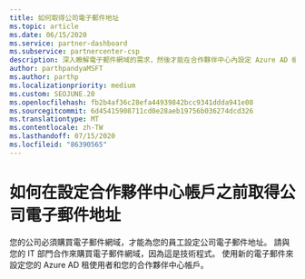 ```yaml
---
title: 如何取得公司電子郵件地址
ms.topic: article
ms.date: 06/15/2020
ms.service: partner-dashboard
ms.subservice: partnercenter-csp
description: 深入瞭解電子郵件網域的需求，然後才能在合作夥伴中心內設定 Azure AD 帳戶。 深入瞭解如何購買電子郵件網域。
author: parthpandyaMSFT
ms.author: parthp
ms.localizationpriority: medium
ms.custom: SEOJUNE.20
ms.openlocfilehash: fb2b4af36c28efa44939842bcc9341ddda941e08
ms.sourcegitcommit: 6d45415908711cd0e28aeb19756b036274dcd326
ms.translationtype: MT
ms.contentlocale: zh-TW
ms.lasthandoff: 07/15/2020
ms.locfileid: "86390565"
---
```

# <a name="how-to-get-a-work-email-address-before-you-set-up-your-partner-center-account"></a>如何在設定合作夥伴中心帳戶之前取得公司電子郵件地址

您的公司必須購買電子郵件網域，才能為您的員工設定公司電子郵件地址。 請與您的 IT 部門合作來購買電子郵件網域，因為這是技術程式。 使用新的電子郵件來設定您的 Azure AD 租使用者和您的合作夥伴中心帳戶。
